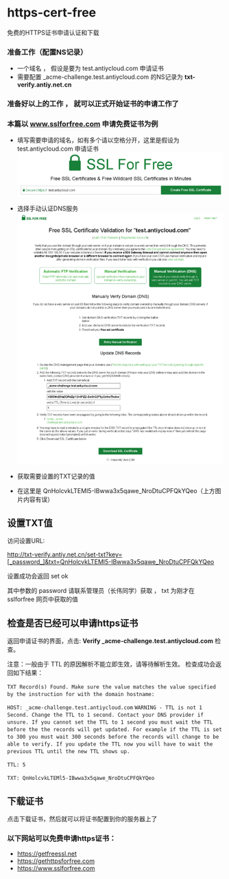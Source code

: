 # https-cert-free
免费的HTTPS证书申请认证和下载

### 准备工作（配置NS记录）
* 一个域名 ， 假设是要为 test.antiycloud.com 申请证书
* 需要配置 _acme-challenge.test.antiycloud.com 的NS记录为 **txt-verify.antiy.net.cn** 

### 准备好以上的工作 ， 就可以正式开始证书的申请工作了
### 本篇以 www.sslforfree.com 申请免费证书为例


* 填写需要申请的域名，如有多个请以空格分开，这里是假设为 test.antiycloud.com 申请证书
![图1](https://github.com/schangwei/https-cert-free/blob/master/01.png)

* 选择手动认证DNS服务
![](https://github.com/schangwei/https-cert-free/blob/master/02.png)

* 获取需要设置的TXT记录的值
* 在这里是 QnHolcvkLTEMl5-IBwwa3x5qawe_NroDtuCPFQkYQeo（上方图片内容有误）

## 设置TXT值
访问设置URL:

http://txt-verify.antiy.net.cn/set-txt?key=[_password_]&txt=QnHolcvkLTEMl5-IBwwa3x5qawe_NroDtuCPFQkYQeo

设置成功会返回 set ok

其中参数的 password 请联系管理员（长伟同学）获取 ， txt 为刚才在 sslforfree 网页中获取的值

## 检查是否已经可以申请https证书
返回申请证书的界面，点击: **Verify _acme-challenge.test.antiycloud.com** 检查。

注意：一般由于 TTL 的原因解析不能立即生效，请等待解析生效。
检查成功会返回如下结果：

`TXT Record(s) Found. Make sure the value matches the value specified by the instruction for with the domain hostname: `

`HOST: _acme-challenge.test.antiycloud.com`
`WARNING - TTL is not 1 Second. Change the TTL to 1 second. Contact your DNS provider if unsure. If you cannot set the TTL to 1 second you must wait the TTL before the the records will get updated. For example if the TTL is set to 300 you must wait 300 seconds before the records will change to be able to verify. If you update the TTL now you will have to wait the previous TTL until the new TTL shows up.`

`TTL: 5`

`TXT: QnHolcvkLTEMl5-IBwwa3x5qawe_NroDtuCPFQkYQeo`


## 下载证书
点击下载证书，然后就可以将证书配置到你的服务器上了


### 以下网站可以免费申请https证书：
* https://getfreessl.net
* https://gethttpsforfree.com
* https://www.sslforfree.com
